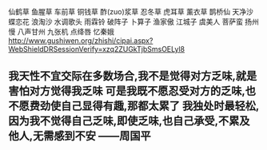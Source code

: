 仙鹤草 鱼腥草 车前草 铜钱草 酢(zuo)浆草  忍冬草 虎耳草 薰衣草
鹊桥仙 天净沙 蝶恋花 浪淘沙 水调歌头 雨霖铃 破阵子 卜算子 渔家傲 江城子 虞美人 菩萨蛮 扬州慢
八声甘州 九张机 点绛唇 忆秦娥
http://www.gushiwen.org/zhishi/cipai.aspx?WebShieldDRSessionVerify=xzq2ZUGkTjbSmsOELyl8

我天性不宜交际在多数场合,我不是觉得对方乏味,就是害怕对方觉得我乏味
可是我既不愿忍受对方的乏味,也不愿费劲使自己显得有趣,那都太累了
我独处时最轻松,因为我不觉得自己乏味,即使乏味,也自己承受,不累及他人,无需感到不安
                                                 ——周国平
---